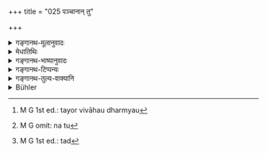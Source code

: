 +++
title = "025 पञ्चानान् तु"

+++

<details><summary>गङ्गानथ-मूलानुवादः</summary>

Of the five, three have been declared to be lawful and two unlawful, in this treatise; the Paiśāca and the Āsura forms should never be adopted.’—(25)
</details>

<details><summary>मेधातिथिः</summary>

क्षत्रियादिविषयेयं स्मृतिर् न ब्राह्मणविषया, राक्षसे विरोधात् । न हि वधभेदने ब्राह्मणः कर्तुम् अर्हति, अस्याचरणस्य क्षत्रियादिविषयतयोपपत्तेः । 

- **पञ्चानां तु** विवाहानां प्राजापत्यात् प्रभृति त्रयो विवाहा धर्म्याः[^७८] । द्वौ न कर्तव्यौ पैशाचश् चासुरश् च । प्राजापत्यः क्षत्रियादीनाम् अप्राप्तो ऽपि विधीयते, राक्षसो ऽपि वैश्यशूद्रयोः । आसुरपैशाचयोः प्रतिषेधः ।


[^७८]:
     M G 1st ed.: tayor vivāhau dharmyau

- इदम् अत्र व्यवस्था । ब्राह्मणस्य षड् विवाहाः । तत्र ब्राह्मः सर्वतः श्रेष्ठस् ततो न्यूनौ दैवप्राजापत्यौ ताभ्याम् अप्य् आर्षस् ततो ऽपि गान्धर्वस् ततो ऽप्य् आसुरः । 

- येषाम् अयं श्लोको ब्राह्मणविषयो ऽपि तेषां राक्षसो ऽपि ब्राह्मणस्य क्षत्रियवृत्ताव् अवस्थितस्य भवति । विकर्मस्थस्यापि वधभेदनाभ्यां प्रायश्चित्तियतो न तु[^७९] राक्षसो न विवाह इति ते मन्यन्ते । 


[^७९]:
     M G omit: na tu

- तत्र[^८०] ब्राह्मस्य श्रैष्ठ्यं फलेनैव दर्शितम् । निषेधाभावेन चेतरेषां त्रयाणां न्यूनता फलापचयवचनाद् एव । आसुरस्य पुनर् वैश्यशूद्रयोर् विधानेन परिसंख्या ब्राह्मणक्षत्रिययोः प्रतीयते । षड् इति च विधानम् । अतो विकल्पः । स च व्यवस्थया । इतरासंभवेन तस्याश्रयणं तुल्यम् । विकल्पो हि व्रीहियवद् अनेकविवाहविधानेन च समुच्च्यासंभवाद् एव सिद्धः । सति वा संभवे क्रियेत चेत् तथापि धर्मापत्ययोर् न्यूनफलो ऽसौ । 


[^८०]:
     M G 1st ed.: tad

- अथ क्षत्रियस्य राक्षसो मुख्यश् चतुर्भिः श्लोकैर् विकल्पेन विधानात् । चतुर इत्य् अनेनासुरगान्धर्वपैशाचा अपि, "राक्षसं क्षत्रियस्यैकम्" (म्ध् ३.२४) इत्य् अनेन ते प्रतिषिद्धः । अतो विकल्पिताः, न मुख्याः । प्रकृतापेक्षत्वाच् च राक्षसैकविधिः । प्राजापत्ये नास्ति परिसंख्यानम् । अतः प्राजापत्यो ऽपि क्षत्रियस्य राक्षसतुल्यः । 

- एवं वैश्यशूद्रयोर् अपि प्राजापत्यो नित्यवद् आम्नातो न प्रतिषिद्धः । आसुरपैशाचौ तु तयोर् विहितप्रतिषिद्धौ । राक्षसो ऽप्य् "अराक्षसान्" (म्ध् ३.२३) इत्य् अनेन प्रतिषिद्धः, **त्रयो धर्म्या** इत्य् अनेन विहितः । 

- ब्राह्मणस्य पैशाचो नैवास्ति, क्षत्रियादीनां ब्राह्मदैवार्षा इति स्थितम् ॥ ३.२५ ॥
</details>

<details><summary>गङ्गानथ-भाष्यानुवादः</summary>

The law laid down in this verse pertains to the *Kṣatriya* and the rest, not to the Brāhmaṇa; for if it referred to the latter, there would be an inconsistency regarding the ‘*Rākṣasa*’ forms; as the Brāhmaṇa can never do the ‘killing and wounding’ (which are inevitable in that form), which acts are possible only for the *Kṣatriya* and others.

‘*Of the five*’— Forms of marriage, beginning with the ‘*Prājāpatya*’—three are lawful, and two—*i.e*., the *Paiśāca* and the
*Āsura*—should never be adopted.

Though the ‘*Prājāpatya*’ has not been mentioned in connection with the
*Kṣatriya* and others, yet it is here specially enjoined for them; so
also the ‘*Rākṣasa*’ for the *Vaiśya* and the *Śūdra*. It is the *Āsura* and the *Paiśāca* that are interdicted.

The conclusion on this point is as follows:—For the Brāhmaṇa there are six forms of marriage; of these the ‘*Brāhma*’ is the best of all; inferior to that are the ‘*Daiva*’ and the ‘*Prājāpatya*;’ inferior to these is the *Ārṣa*, then the ‘*Gāndharva*,’ then the ‘*Āsura*.’

There are some people who regard this verse as pertaining to the Brāhmaṇa also. According to these, the ‘*Rākṣasa*’ form is permissible for that Brāhmaṇa who may have adopted the profession of the *Kṣatriya*. They argue that, even though the Brāhmaṇa may have abandoned his own functions and taken to those of other castes, if they do some ‘killing and wounding’ in connection with marriage, he may become liable to the performance of expiatory rites for doing those acts; but that would not deprive the ‘Rākṣasa marriage’ of the character of ‘marriage.’

That the ‘*Brāhma*’ is the best form of marriage has been shown by its results (described in versus 37, *et seq*.). As for the other three, though they have not been interdicted under any circumstances, yet their inferiority is deduced from the fact that the results following from them are of an inferior type. As regards the ‘*Āsura*’ form, since it has been specifically prescribed for the *Vaiśya* and the *Śūdra*, it implies the exclusion of the *Brāhmaṇa* and the *Kṣatriya* from it. And yet we have the distinct injunction of six forms as permitted for the Brāhmaṇa (in 23 above). From all which it follows that there is option; but it is an option with the restriction that one is to have recourse to the second option only in the event of the first option being impossible. Fur-ther, that an option is intended, is clearly established by the fact that several forms of marriage are permitted, and yet a combination of all is impossible; just as, in the case of *Vrīhi* and
*Yava*, we admit an option, because both are sanctioned, and yet they
cannot be combined. Thus, then, when other forms are possible, if one were to adopt the ‘*Āsura*’ form, its results, in regard to spiritual merit and the character of the offspring, would be inferior.

As regards the *Kṣatriya*, the ‘*Rākṣasa*’ form is the best; as it had been enjoined absolutely without any option by all the four verses. Verse 23 permits four forms for the *Kṣatriya*, which means that the ‘*Āsura*,’ the ‘*Gāndharva*,’ and the ‘*Paiśāca*’ also are permitted; while those latter have been interdicted by the assertion that the Rākṣasa alone is for the ‘*Kṣatriya*,’ (24). Hence it follows that these latter forms are *optional*, not primary. In consideration of the context, it is clear that the injunction is for the ‘*Rākṣasa*’ form only. But, since there is no definite exclusion of the ‘*Prājāpatya*’ form, this latter also is equal to the ‘*Rākṣasa*,’ for the *Kṣatriya*.

Similarly, for the *Vaiśya* and the *Śūdra* also, the ‘*Prājāpatya*,’ which has been mentioned as permitted in all cases, is not prohibited. The ‘*Āsura*’ and the ‘*Paiśāca*’ are both ‘permitted’ and ‘prohibited’ for them; the ‘*Rākṣasa*’ also has been interdicted by the phrase, ‘*excepting the Rākṣasa*’ (23), while it is permitted by the assertion that ‘three are lawful’ (25).

It is for the *Brāhmaṇa* only that the ‘*Paiśāca*’ is not permitted, and for the *Kṣatriya* and the rest, the ‘*Brāhma*,’ the ‘*Daiva*’ and the ‘*Ārṣa*’ are not permitted at all.—(25)
</details>

<details><summary>गङ्गानथ-टिप्पन्यः</summary>

This verse is quoted in *Vīramitrodaya* (Saṃskāra, p. 860) in support of
the view that certain forms of marriage are permissible for the,
Brāhmaṇa under abnormal circumstances; and adds the following
explanation:—From among the five—Prājāpatya, Āsura, Gāndharva, Rākṣasa
and Paiśāca,—the Āsura having been singled out as fit for the Vaiśya and
the Śūdra only, and the Paiśāca being deprecated for all, the remaining
three alone are lawful for the Brāhmaṇa; *i*. *e*., the Prājāpatya, the
Gāndharva and the Rākṣasa. This conclusion is based on the analogy of
the livelihood recommended for the next lower caste being permissible
for the higher caste in abnormal times; so that the marriages commended
for the Kṣatriya are permitted for the Brāhmaṇa under abnormal
circumstances.

The same work on page 859 quotes the second half of the verse, to the
effect that the Paiśāca is not lawful for any caste.

*Madanapārijāta* (p. 159) quotes it, and offers the following
explanation:—From among the five—Prājāpatya, Āsura, Gāndharva, Rākṣasa
and Paiśāca,—three are ‘lawful *viz*, Prājāpatya, Gāndharva and Rākṣasa.
The second half indicates two of these—*i.e*., the Āsura and Paiśāca—as
unlawful.—Even though the Prājāpatya has been enumerated in verse 24
among the primary forms recommended for the Brāhmaṇa, yet, the same is
here mentioned only as ‘lawful under abnormal circumstances,’ with a
view to indicate that it is inferior to the Ārṣa.

*Parāśaramādhava* (Ācāra p. 487) quotes this verse and adds the
following explanation—From among the forms beginning with the Brāhma and
ending with the Āsura, three—*i*. *e*., the Brāhma, the Daiva and the
Prājāpatya are lawful; while Ārṣa and the Āsura are unlawful, on account
of their involving the *purchase* of a wife; as between these two also,
one should never adopt the Āsura, which should be avoided as carefully
as the Paiśāca, It goes on to add that here Manu has set forth only a
view that has been held by ‘some one’; according to his own view, there
is no ‘purchase’ involved in the Ārṣa marriage, where the ‘pair of cows’
given are not by way of a ‘price’ for the girl; as has been clearly
declared in verse 53 below. So that, according to Manu, the Ārṣa is as
lawful as the other three.

It is quoted in *Hemādri* (Dāna, p. 683);—and in *Saṃskāraratnamālā* (p.
479), which adds the following explanation:—Among the five, beginning
with the *Brāhma* and ending with the *Āsura*, the first three are
‘righteous,’ as not involving any form of selling;—the *Ārṣa* and the
*Āsura* are ‘unrighteous,’ as involving *bartering*, and lienee, like
the Paiśāca, they should not be adopted even in abnormal circumstances.
</details>

<details><summary>गङ्गानथ-तुल्य-वाक्यानि</summary>

*Mahābhārata* (Ādi-parva, 73.11).—\[Reproduces Manu.\]

*Nārada* (Vīramitrodaya-Saṃskāra, p. 859).—‘The last one has been
condemned.’

*Kaśyapa* (Parāśaramādhava, p. 488).—‘The woman got by purchase is not
called *Patnī*; she is not fit to participate in rites either to gods or
to Pitṛs; Kaśyapa has called her a *slave*.’

*Devala* (Parāśaramādhava, p. 488).—‘The first four marriages are
conducive to spiritual merit and help also in the water-offerings; that
is, those in which no price is paid, and which alone are fit for the
Brāhmaṇa; these save both families.’
</details>

<details><summary>Bühler</summary>

025	But in these (Institutes of the sacred law) three of the five (last) are declared to be lawful and two unlawful; the Paisaka and the Asura (rites) must never be used.
</details>
